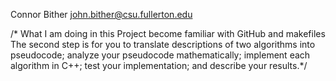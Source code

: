 Connor Bither john.bither@csu.fullerton.edu

/* What I am doing in this Project
become familiar with GitHub and makefiles
The second step is for you to translate descriptions of two algorithms into pseudocode;
analyze your pseudocode mathematically;
implement each algorithm in C++;
test your implementation;
and describe your results.*/
